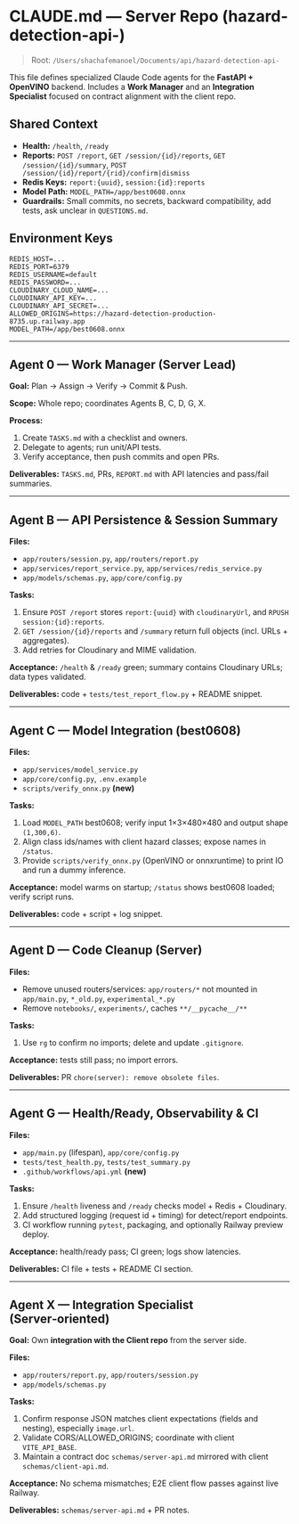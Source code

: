 # CLAUDE.md — Server Repo (hazard-detection-api-)

> Root: `/Users/shachafemanoel/Documents/api/hazard-detection-api-`

This file defines specialized Claude Code agents for the **FastAPI + OpenVINO** backend. Includes a **Work Manager** and an **Integration Specialist** focused on contract alignment with the client repo.

## Shared Context

- **Health:** `/health`, `/ready`
- **Reports:** `POST /report`, `GET /session/{id}/reports`, `GET /session/{id}/summary`, `POST /session/{id}/report/{rid}/confirm|dismiss`
- **Redis Keys:** `report:{uuid}`, `session:{id}:reports`
- **Model Path:** `MODEL_PATH=/app/best0608.onnx`
- **Guardrails:** Small commits, no secrets, backward compatibility, add tests, ask unclear in `QUESTIONS.md`.

## Environment Keys

```
REDIS_HOST=...
REDIS_PORT=6379
REDIS_USERNAME=default
REDIS_PASSWORD=...
CLOUDINARY_CLOUD_NAME=...
CLOUDINARY_API_KEY=...
CLOUDINARY_API_SECRET=...
ALLOWED_ORIGINS=https://hazard-detection-production-8735.up.railway.app
MODEL_PATH=/app/best0608.onnx
```

---

## Agent 0 — Work Manager (Server Lead)

**Goal:** Plan → Assign → Verify → Commit & Push.

**Scope:** Whole repo; coordinates Agents B, C, D, G, X.

**Process:**

1. Create `TASKS.md` with a checklist and owners.
2. Delegate to agents; run unit/API tests.
3. Verify acceptance, then push commits and open PRs.

**Deliverables:** `TASKS.md`, PRs, `REPORT.md` with API latencies and pass/fail summaries.

---

## Agent B — API Persistence & Session Summary

**Files:**

- `app/routers/session.py`, `app/routers/report.py`
- `app/services/report_service.py`, `app/services/redis_service.py`
- `app/models/schemas.py`, `app/core/config.py`

**Tasks:**

1. Ensure `POST /report` stores `report:{uuid}` with `cloudinaryUrl`, and `RPUSH session:{id}:reports`.
2. `GET /session/{id}/reports` and `/summary` return full objects (incl. URLs + aggregates).
3. Add retries for Cloudinary and MIME validation.

**Acceptance:** `/health` & `/ready` green; summary contains Cloudinary URLs; data types validated.

**Deliverables:** code + `tests/test_report_flow.py` + README snippet.

---

## Agent C — Model Integration (best0608)

**Files:**

- `app/services/model_service.py`
- `app/core/config.py`, `.env.example`
- `scripts/verify_onnx.py` **(new)**

**Tasks:**

1. Load `MODEL_PATH` best0608; verify input 1×3×480×480 and output shape `(1,300,6)`.
2. Align class ids/names with client hazard classes; expose names in `/status`.
3. Provide `scripts/verify_onnx.py` (OpenVINO or onnxruntime) to print IO and run a dummy inference.

**Acceptance:** model warms on startup; `/status` shows best0608 loaded; verify script runs.

**Deliverables:** code + script + log snippet.

---

## Agent D — Code Cleanup (Server)

**Files:**

- Remove unused routers/services: `app/routers/*` not mounted in `app/main.py`, `*_old.py`, `experimental_*.py`
- Remove `notebooks/`, `experiments/`, caches `**/__pycache__/**`

**Tasks:**

1. Use `rg` to confirm no imports; delete and update `.gitignore`.

**Acceptance:** tests still pass; no import errors.

**Deliverables:** PR `chore(server): remove obsolete files`.

---

## Agent G — Health/Ready, Observability & CI

**Files:**

- `app/main.py` (lifespan), `app/core/config.py`
- `tests/test_health.py`, `tests/test_summary.py`
- `.github/workflows/api.yml` **(new)**

**Tasks:**

1. Ensure `/health` liveness and `/ready` checks model + Redis + Cloudinary.
2. Add structured logging (request id + timing) for detect/report endpoints.
3. CI workflow running `pytest`, packaging, and optionally Railway preview deploy.

**Acceptance:** health/ready pass; CI green; logs show latencies.

**Deliverables:** CI file + tests + README CI section.

---

## Agent X — Integration Specialist (Server‑oriented)

**Goal:** Own **integration with the Client repo** from the server side.

**Files:**

- `app/routers/report.py`, `app/routers/session.py`
- `app/models/schemas.py`

**Tasks:**

1. Confirm response JSON matches client expectations (fields and nesting), especially `image.url`.
2. Validate CORS/ALLOWED\_ORIGINS; coordinate with client `VITE_API_BASE`.
3. Maintain a contract doc `schemas/server-api.md` mirrored with client `schemas/client-api.md`.

**Acceptance:** No schema mismatches; E2E client flow passes against live Railway.

**Deliverables:** `schemas/server-api.md` + PR notes.

